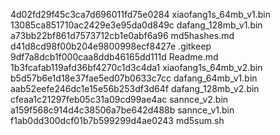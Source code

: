 4d02fd29f45c3ca7d696011fd75e0284  xiaofang1s_64mb_v1.bin
13085ca851710ac2429e3e95da0d849c  dafang_128mb_v1.bin
a73bb22bf861d7573712cb1e0abf6a96  md5hashes.md
d41d8cd98f00b204e9800998ecf8427e  .gitkeep
9df7a8dcb1f000caa8ddb46165dd111d  Readme.md
1b3fcafab119afd36bf4270c1d3c4da1  xiaofang1s_64mb_v2.bin
b5d57b6e1d18e37fae5ed07b0633c7cc  dafang_64mb_v1.bin
aab52eefe246dc1e15e56b253df3d64f  dafang_128mb_v2.bin
cfeaa1c21297feb05c31a09cd99ae4ac  sannce_v2.bin
a159f568c914d4c38506a7be642d488b  sannce_v1.bin
f1ab0dd300dcf01b7b599299d4ae0243  md5sum.sh
